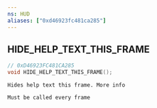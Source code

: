 ```yaml
---
ns: HUD
aliases: ["0xd46923fc481ca285"]
---
```

## HIDE_HELP_TEXT_THIS_FRAME

```c
// 0xD46923FC481CA285
void HIDE_HELP_TEXT_THIS_FRAME();
```

```
Hides help text this frame. More info

Must be called every frame
```
